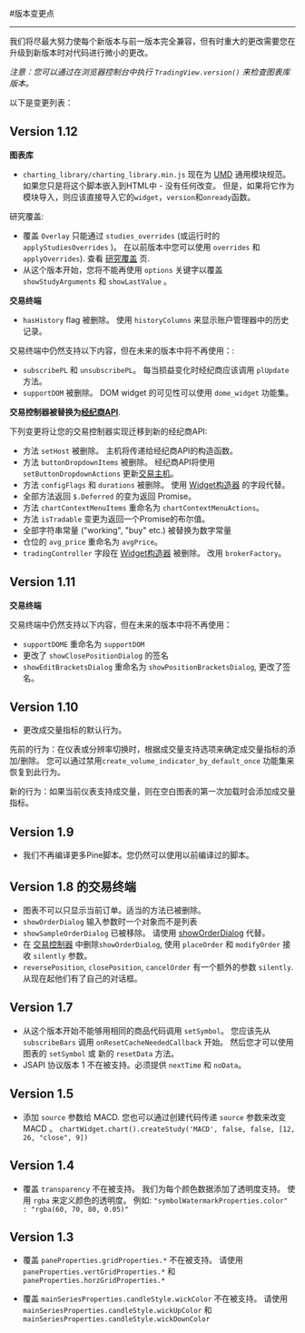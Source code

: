 #版本变更点

---

我们将尽最大努力使每个新版本与前一版本完全兼容，但有时重大的更改需要您在升级到新版本时对代码进行微小的更改。


_注意：您可以通过在浏览器控制台中执行 `TradingView.version()` 来检查图表库版本。_

以下是变更列表：

## Version 1.12

**图表库**

- `charting_library/charting_library.min.js` 现在为 [UMD](https://github.com/umdjs/umd) 通用模块规范。
如果您只是将这个脚本嵌入到HTML中 - 没有任何改变。
但是，如果将它作为模块导入，则应该直接导入它的`widget`，`version`和`onready`函数。

研究覆盖:
- 覆盖 `Overlay` 只能通过 `studies_overrides` (或运行时的 `applyStudiesOverrides` )。 在以前版本中您可以使用 `overrides` 和 `applyOverrides`). 查看 [研究覆盖](Studies-Overrides.md) 页.
- 从这个版本开始，您将不能再使用 `options` 关键字以覆盖 `showStudyArguments` 和 `showLastValue` 。

**交易终端**

- `hasHistory` flag 被删除。 使用 `historyColumns` 来显示账户管理器中的历史记录。

交易终端中仍然支持以下内容，但在未来的版本中将不再使用：:
- `subscribePL` 和 `unsubscribePL`。 每当损益变化时经纪商应该调用 `plUpdate` 方法。
- `supportDOM` 被删除。 DOM widget 的可见性可以使用 `dome_widget` 功能集。

**交易控制器被替换为[经纪商API](Broker-API.md)**.

下列变更将让您的交易控制器实现迁移到新的经纪商API:
- 方法 `setHost` 被删除。 主机将传递给经纪商API的构造函数。
- 方法 `buttonDropdownItems` 被删除。 经纪商API将使用 `setButtonDropdownActions` 更新[交易主机](Trading-Host.md)。
- 方法 `configFlags` 和 `durations` 被删除。 使用 [Widget构造器](Widget-Constructor.md) 的字段代替。
- 全部方法返回 `$.Deferred` 的变为返回 Promise。
- 方法 `chartContextMenuItems` 重命名为 `chartContextMenuActions`。
- 方法 `isTradable` 变更为返回一个Promise的布尔值。
- 全部字符串常量 ("working", "buy" etc.) 被替换为数字常量
- 仓位的 `avg_price` 重命名为 `avgPrice`。
- `tradingController` 字段在 [Widget构造器](Widget-Constructor.md) 被删除。 改用 `brokerFactory`。

## Version 1.11

**交易终端**

交易终端中仍然支持以下内容，但在未来的版本中将不再使用：
- `supportDOME` 重命名为 `supportDOM`
- 更改了 `showClosePositionDialog` 的签名
- `showEditBracketsDialog` 重命名为 `showPositionBracketsDialog`, 更改了签名。


## Version 1.10
- 更改成交量指标的默认行为。

先前的行为：在仪表或分辨率切换时，根据成交量支持选项来确定成交量指标的添加/删除。 您可以通过禁用`create_volume_indicator_by_default_once` 功能集来恢复到此行为。

新的行为：如果当前仪表支持成交量，则在空白图表的第一次加载时会添加成交量指标。

## Version 1.9
- 我们不再编译更多Pine脚本。您仍然可以使用以前编译过的脚本。

## Version 1.8 的交易终端
-  图表不可以只显示当前订单。适当的方法已被删除。
- `showOrderDialog` 输入参数时一个对象而不是列表
- `showSampleOrderDialog` 已被移除。 请使用 [showOrderDialog](Trading-Host.md#showorderdialogorder-handler) 代替。
- 在 [交易控制器](Trading-Controller.md) 中删除`showOrderDialog`, 使用 `placeOrder` 和 `modifyOrder` 接收 `silently` 参数。
- `reversePosition`, `closePosition`, `cancelOrder` 有一个额外的参数 `silently`. 从现在起他们有了自己的对话框。

## Version 1.7

- 从这个版本开始不能够用相同的商品代码调用 `setSymbol`。 您应该先从 `subscribeBars` 调用 `onResetCacheNeededCallback` 开始。 然后您才可以使用图表的 `setSymbol` 或 新的 `resetData` 方法。
- JSAPI 协议版本 1 不在被支持。必须提供 `nextTime` 和 `noData`。

## Version 1.5

* 添加 `source` 参数给 MACD. 您也可以通过创建代码传递 `source` 参数来改变 MACD 。
`chartWidget.chart().createStudy('MACD', false, false, [12, 26, "close", 9])`

## Version 1.4

* 覆盖 `transparency` 不在被支持。 我们为每个颜色数据添加了透明度支持。 使用 `rgba` 来定义颜色的透明度。 例如: 
`"symbolWatermarkProperties.color" : "rgba(60, 70, 80, 0.05)"`

## Version 1.3

* 覆盖 `paneProperties.gridProperties.*` 不在被支持。
请使用 `paneProperties.vertGridProperties.*` 和 `paneProperties.horzGridProperties.*`

* 覆盖 `mainSeriesProperties.candleStyle.wickColor` 不在被支持。
请使用 `mainSeriesProperties.candleStyle.wickUpColor` 和 `mainSeriesProperties.candleStyle.wickDownColor`

